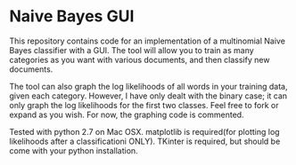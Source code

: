 Naive Bayes GUI
===============

This repository contains code for an implementation of a multinomial Naive Bayes classifier with a GUI. The tool will allow you to train as many categories as you want with various documents, and then classify new documents.

The tool can also graph the log likelihoods of all words in your training data, given each category. However, I have only dealt with the binary case; it can only graph the log likelihoods for the first two classes. Feel free to fork or expand as you wish. For now, the graphing code is commented. 

Tested with python 2.7 on Mac OSX. 
matplotlib is required(for plotting log likelihoods after a classificationi ONLY).
TKinter is required, but should be come with your python installation.
